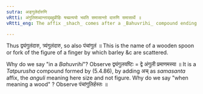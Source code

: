 ```yaml
---
sutra: अङ्गुलेर्दारुणि
vRtti: अंगुलिशब्दान्ताद्बहुव्रीहिः षच्प्रत्ययो भवति समासान्तो दारुणि समासार्थे ॥
vRtti_eng: The affix _shach_ comes after a _Bahuvrihi_ compound ending in the word _anguli_, when the compound means 'a piece of wood'.

---
```

Thus द्व्यंगुलंदारु, त्र्यंगुलंदारु, so also पंचांगुलं ॥ This is the name of a wooden spoon or fork of the figure of a finger by which barley &c are scattered.

Why do we say "in a _Bahuvrihi_"? Observe द्व्यंगुलयष्टिः = द्वे अंगुली प्रमाणमस्या ॥ It is a _Tatpurusha_ compound formed by (5.4.86), by adding अच् as _samasanta_ affix, the _anguli_ meaning here size and not figure. Why do we say "when meaning a wood" ? Observe पंचांगुलिर्हस्तः ॥